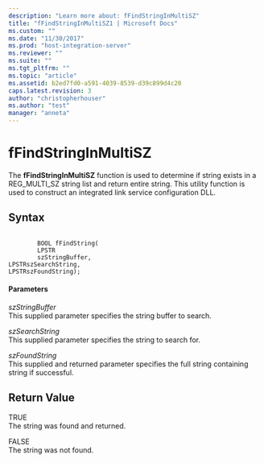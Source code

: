 ```yaml
---
description: "Learn more about: fFindStringInMultiSZ"
title: "fFindStringInMultiSZ1 | Microsoft Docs"
ms.custom: ""
ms.date: "11/30/2017"
ms.prod: "host-integration-server"
ms.reviewer: ""
ms.suite: ""
ms.tgt_pltfrm: ""
ms.topic: "article"
ms.assetid: b2ed7fd0-a591-4039-8539-d39c899d4c20
caps.latest.revision: 3
author: "christopherhouser"
ms.author: "test"
manager: "anneta"
---
```

# fFindStringInMultiSZ
The **fFindStringInMultiSZ** function is used to determine if string exists in a REG_MULTI_SZ string list and return entire string. This utility function is used to construct an integrated link service configuration DLL.  
  
## Syntax  
  
```  
  
        BOOL fFindString(  
        LPSTR  
        szStringBuffer,  
LPSTRszSearchString,  
LPSTRszFoundString);  
```  
  
#### Parameters  
 *szStringBuffer*  
 This supplied parameter specifies the string buffer to search.  
  
 *szSearchString*  
 This supplied parameter specifies the string to search for.  
  
 *szFoundString*  
 This supplied and returned parameter specifies the full string containing string if successful.  
  
## Return Value  
 TRUE  
 The string was found and returned.  
  
 FALSE  
 The string was not found.
